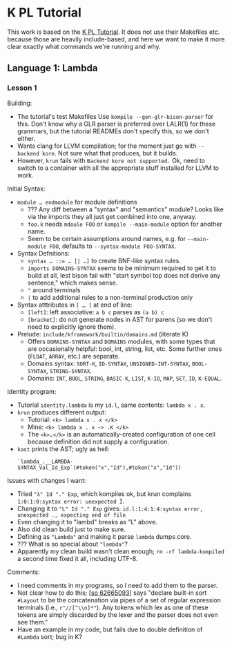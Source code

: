 K PL Tutorial
=============

This work is based on the [K PL Tutorial][kplt]. It does not use their
Makefiles etc. because those are heavily include-based, and here we
want to make it more clear exactly what commands we're running and why.

Language 1: Lambda
------------------

### Lesson 1

Building:
- The tutorial's test Makefiles Use `kompile --gen-glr-bison-parser` for
  this. Don't know why a GLR parser is preferred over LALR(1) for these
  grammars, but the tutorial READMEs don't specify this, so we don't
  either.
- Wants clang for LLVM compilation; for the moment just go with `--backend
  kore`. Not sure what that produces, but it builds.
- However, `krun` fails with `Backend kore not supported.` Ok, need to
  switch to a container with all the appropriate stuff installed for
  LLVM to work.

Initial Syntax:
- `module … endmodule` for module definitions
  - ??? Any diff between a "syntax" and "semantics" module? Looks like via
    the imports they all just get combined into one, anyway.
  - `foo.k` needs `mdoule FOO` or `kompile --main-module` option for
    another name.
  - Seem to be certain assumptions around names, e.g. for `--main-module
    FOO`, defaults to `--syntax-module FOO-SYNTAX`.
- Syntax Defnitions:
  - `syntax … ::= … [| …]` to create BNF-like syntax rules.
  - `imports DOMAINS-SYNTAX` seems to be minimum required to get it to
    build at all, lest bison fail with "start symbol top does not derive
    any sentence," which makes sense.
  - `"` around terminals
  - `|` to add additional rules to a non-terminal production only
- Syntax atttributes in `[ … ]` at end of line:
  - `[left]`: left associative: `a b c` parses as `(a b) c`
  - `[bracket]`: do not generate nodes in AST for parens (so we don't need
    to explicitly ignore them).
- Prelude: `include/kframework/builtin/domains.md` (literate K)
  - Offers `DOMAINS-SYNTAX` and `DOMAINS` modules, with some types that are
    occasionally helpful: bool, int, string, list, etc. Some further ones
    (`FLOAT`, `ARRAY`, etc.) are separate.
  - Domains syntax: `SORT-K`, `ID-SYNTAX`, `UNSIGNED-INT-SYNTAX`,
    `BOOL-SYNTAX`, `STRING-SYNTAX`.
  - Domains: `INT`, `BOOL`, `STRING`, `BASIC-K`, `LIST`, `K-IO`, `MAP`,
    `SET`, `ID`, `K-EQUAL`.

Identity program:
- Tutorial `identity.lambda` is my `id.l`, same contents: `lambda x . x`.
- `krun` produces different output:
  - Tutorial: `<k> lambda x . x </k>`
  - Mine: `<k> lambda x . x ~> .K </k>`
  - The `<k>…</k>` is an automatically-created configuration of one cell
    because definition did not supply a configuration.
- `kast` prints the AST; ugly as hell:
    ```
    `lambda_.__LAMBDA-SYNTAX_Val_Id_Exp`(#token("x","Id"),#token("x","Id"))
    ```

Issues with changes I want:
- Tried `"λ" Id "." Exp`, which kompiles ok, but krun complains
  `1:0:1:0:syntax error: unexpected Î`.
- Changing it to `"L" Id "." Exp` gives:
  `id.l:1:4:1:4:syntax error, unexpected ., expecting end of file`
- Even changing it to "lambd" breaks as "L" above.
- Also did clean build just to make sure.
- Defining as `"Lambda"` and making it parse `lambda` dumps core.
- ??? What is so special about `"lambda"`?
- Apparently my clean build wasn't clean enough; `rm -rf lambda-kompiled`
  a second time fixed it all, including UTF-8.

Comments:
- I need comments in my programs, so I need to add them to the parser.
- Not clear how to do this; [[so 62665093]] says "declare built-in sort
  `#Layout` to be the concatenation via pipes of a set of regular
  expression terminals (i.e., `r"//[^\\n]*"`). Any tokens which lex as one
  of these tokens are simply discarded by the lexer and the parser does not
  even see them."
- Have an example in my code, but fails due to double definition of
  `#Lambda` sort; bug in K?


<!-------------------------------------------------------------------->
[kplt]: https://github.com/runtimeverification/pl-tutorial/tree/master/1_k
[so 62665093]: https://stackoverflow.com/a/62665093/107294
